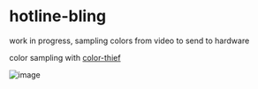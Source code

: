 # hotline-bling

work in progress, sampling colors from video to send to hardware

color sampling with [color-thief](https://github.com/lokesh/color-thief) 

![image](https://www.dropbox.com/s/plhyz53o6ukhzlm/colors.gif?raw=1)
